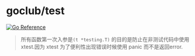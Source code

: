 # goclub/test

[![Go Reference](https://pkg.go.dev/badge/github.com/goclub/test.svg)](https://pkg.go.dev/github.com/goclub/test)


> 所有函数第一次入参是`(t *testing.T)` 的目的是防止在非测试代码中使用 xtest.因为 xtest 为了便利性出现错误时候使用 panic 而不是返回error.